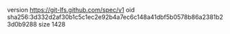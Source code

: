 version https://git-lfs.github.com/spec/v1
oid sha256:3d332d2af30b1c5c1ec2e92b4a7ec6c148a41dbf5b0578b86a2381b23d0b9288
size 1428
